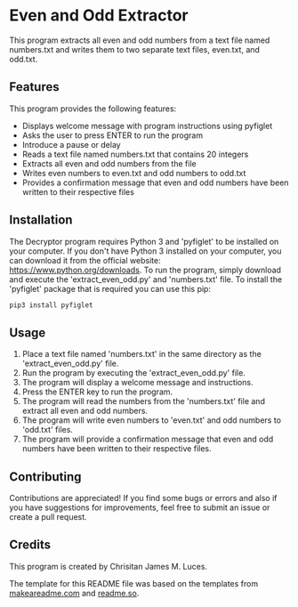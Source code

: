 # Even and Odd Extractor
This program extracts all even and odd numbers from a text file named numbers.txt and writes them to two separate text files, even.txt, and odd.txt.

## Features
This program provides the following features:
- Displays welcome message with program instructions using pyfiglet
- Asks the user to press ENTER to run the program
- Introduce a pause or delay
- Reads a text file named numbers.txt that contains 20 integers
- Extracts all even and odd numbers from the file
- Writes even numbers to even.txt and odd numbers to odd.txt
- Provides a confirmation message that even and odd numbers have been written to their respective files


## Installation
The Decryptor program requires Python 3 and 'pyfiglet' to be installed on your computer. If you don't have Python 3 installed on your computer, you can download it from the official website: https://www.python.org/downloads. To run the program, simply download and execute the 'extract_even_odd.py' and 'numbers.txt' file. To install the 'pyfiglet' package that is required you can use this pip:

```bash
pip3 install pyfiglet
```

## Usage
1. Place a text file named 'numbers.txt' in the same directory as the 'extract_even_odd.py' file.
2. Run the program by executing the 'extract_even_odd.py' file.
3. The program will display a welcome message and instructions.
4. Press the ENTER key to run the program.
5. The program will read the numbers from the 'numbers.txt' file and extract all even and odd numbers.
6. The program will write even numbers to 'even.txt' and odd numbers to 'odd.txt' files.
7. The program will provide a confirmation message that even and odd numbers have been written to their respective files.

## Contributing 
Contributions are appreciated! If you find some bugs or errors and also if you have suggestions for improvements, feel free to submit an issue or create a pull request.

## Credits
This program is created by Chrisitan James M. Luces.

The template for this README file was based on the templates from [makeareadme.com](https://www.makeareadme.com/) and [readme.so](https://readme.so/editor).
